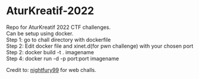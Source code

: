 # AturKreatif-2022

Repo for AturKreatif 2022 CTF challenges. <br />
Can be setup using docker. <br />
Step 1: go to chall directory with dockerfile <br />
Step 2: Edit docker file and xinet.d(for pwn challenge) with your chosen port <br />
Step 2: docker build -t . imagename <br /> 
Step 4: docker run -d -p port:port imagename  <br />
  
Credit to: [nightfury99](https://github.com/nightfury99/) for web challs.
